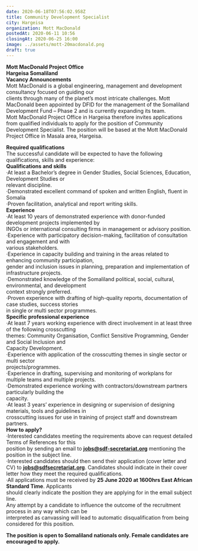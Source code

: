 ```yaml
---
date: 2020-06-18T07:56:02.958Z
title: Community Development Specialist
city: Hargeisa
organization: Mott MacDonald
postedAt: 2020-06-11 10:56
closingAt: 2020-06-25 16:00
image: ../assets/mott-20macdonald.png
draft: true
---
```

**Mott MacDonald Project Office**\
**Hargeisa Somaliland**\
**Vacancy Announcements**\
Mott MacDonald is a global engineering, management and development consultancy focused on guiding our\
clients through many of the planet’s most intricate challenges. Mott MacDonald been appointed by DFID for the management of the Somaliland Development Fund – Phase 2 and is currently expanding its team.\
Mott MacDonald Project Office in Hargeisa therefore invites applications from qualified individuals to apply for the position of Community Development Specialist. The position will be based at the Mott MacDonald Project Office in Masala area, Hargeisa.

**Required qualifications**\
The successful candidate will be expected to have the following qualifications, skills and experience:\
**Qualifications and skills**\
·At least a Bachelor’s degree in Gender Studies, Social Sciences, Education, Development Studies or\
relevant discipline.\
·Demonstrated excellent command of spoken and written English, fluent in Somalia\
·Proven facilitation, analytical and report writing skills.\
**Experience**\
·At least 10 years of demonstrated experience with donor-funded development projects implemented by\
INGOs or international consulting firms in management or advisory position.\
·Experience with participatory decision-making, facilitation of consultation and engagement and with\
various stakeholders.\
·Experience in capacity building and training in the areas related to enhancing community participation,\
gender and inclusion issues in planning, preparation and implementation of infrastructure projects.\
·Demonstrated knowledge of the Somaliland political, social, cultural, environmental, and development\
context strongly preferred.\
·Proven experience with drafting of high-quality reports, documentation of case studies, success stories\
in single or multi sector programmes.\
**Specific professional experience**\
·At least 7 years working experience with direct involvement in at least three of the following crosscutting\
themes: Community Organisation, Conflict Sensitive Programming, Gender and Social Inclusion and\
Capacity Development.\
·Experience with application of the crosscutting themes in single sector or multi sector\
projects/programmes.\
·Experience in drafting, supervising and monitoring of workplans for multiple teams and multiple projects.\
·Demonstrated experience working with contractors/downstream partners particularly building the\
capacity.\
·At least 3 years’ experience in designing or supervision of designing materials, tools and guidelines in\
crosscutting issues for use in training of project staff and downstream partners.\
**How to apply?**\
·Interested candidates meeting the requirements above can request detailed Terms of References for this\
position by sending an email to **jobs@sdf-secretariat.org** mentioning the position in the subject line.\
·Interested candidates should then send their application (cover letter and CV) to **jobs@sdfsecretariat.org**. Candidates should indicate in their cover letter how they meet the required qualifications.\
·All applications must be received by **25 June 2020 at 1600hrs East African Standard Time**. Applicants\
should clearly indicate the position they are applying for in the email subject line.\
Any attempt by a candidate to influence the outcome of the recruitment process in any way which can be\
interpreted as canvassing will lead to automatic disqualification from being considered for this position.

**The position is open to Somaliland nationals only. Female candidates are encouraged to apply.**